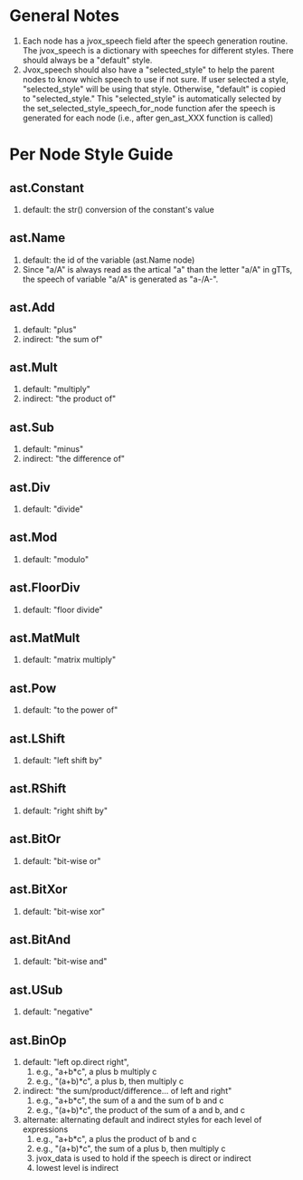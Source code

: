 # General Notes
1. Each node has a jvox\_speech field after the speech generation routine. The
   jvox_speech is a dictionary with speeches for different styles. There should
   always be a "default" style. 
2. Jvox\_speech should also have a "selected\_style" to help the parent nodes to
   know which speech to use if not sure. If user selected a style,
   "selected\_style" will be using that style. Otherwise, "default" is copied to
   "selected\_style."  This "selected\_style" is automatically selected by the
   set\_selected\_style\_speech\_for\_node function afer the speech is generated
   for each node (i.e., after gen_ast_XXX function is called)
   
# Per Node Style Guide
## ast.Constant
1. default: the str() conversion of the constant's value
## ast.Name
1. default: the id of the variable (ast.Name node)
2. Since "a/A"  is always read as the artical "a" than the letter "a/A" in gTTs,
   the speech of variable "a/A" is generated as "a-/A-".
## ast.Add
1. default: "plus"
2. indirect: "the sum of"
## ast.Mult
1. default: "multiply"
2. indirect: "the product of"
## ast.Sub
1. default: "minus"
2. indirect: "the difference of"
## ast.Div
1. default: "divide"
## ast.Mod
1. default: "modulo"
## ast.FloorDiv
1. default: "floor divide"
## ast.MatMult
1. default: "matrix multiply"
## ast.Pow
1. default: "to the power of"
## ast.LShift
1. default: "left shift by"
## ast.RShift
1. default: "right shift by"
## ast.BitOr
1. default: "bit-wise or"
## ast.BitXor
1. default: "bit-wise xor"
## ast.BitAnd
1. default: "bit-wise and"
## ast.USub
1. default: "negative"
## ast.BinOp
1. default: "left op.direct right", 
   1. e.g., "a+b*c", a plus b multiply c
   2. e.g., "(a+b)*c", a plus b, then multiply c
2. indirect: "the sum/product/difference... of left and right"
   1. e.g., "a+b*c", the sum of a and the sum of b and c
   2. e.g., "(a+b)*c", the product of the sum of a and b, and c
2. alternate: alternating default and indirect styles for each level of expressions
   1. e.g., "a+b*c", a plus the product of b and c
   2. e.g., "(a+b)*c", the sum of a plus b, then multiply c
   3. jvox_data is used to hold if the speech is direct or indirect
   4. lowest level is indirect
